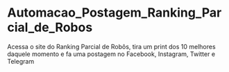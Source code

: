 # Automacao_Postagem_Ranking_Parcial_de_Robos
 Acessa o site do Ranking Parcial de Robôs, tira um print dos 10 melhores daquele momento e fa uma postagem no Facebook, Instagram, Twitter e Telegram
